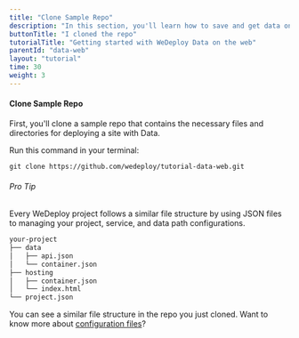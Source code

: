 ```yaml
---
title: "Clone Sample Repo"
description: "In this section, you'll learn how to save and get data on the web using the WeDeploy API Client."
buttonTitle: "I cloned the repo"
tutorialTitle: "Getting started with WeDeploy Data on the web"
parentId: "data-web"
layout: "tutorial"
time: 30
weight: 3
---
```


#### Clone Sample Repo

First, you'll clone a sample repo that contains the necessary files and directories for deploying a site with Data.

Run this command in your terminal:

```
git clone https://github.com/wedeploy/tutorial-data-web.git
```

<aside>

###### <span class="icon-16-star"></span> Pro Tip

Every WeDeploy project follows a similar file structure by using JSON files to managing your project, service, and data path configurations.

```xml
your-project
├── data
│   ├── api.json
│   └── container.json
├── hosting
│   ├── container.json
│   └── index.html
└── project.json
```

You can see a similar file structure in the repo you just cloned. Want to know more about <a href="/docs/intro/configuration-files.html" target="_blank">configuration files</a>?

</aside>

